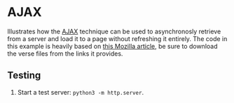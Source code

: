# AJAX
Illustrates how the [AJAX][ajax] technique can be used to asynchronosly retrieve from a server and load it to a page without refreshing it entirely.
The code in this example is heavily based on [this Mozilla article][article], be sure to download the verse files from the links it provides.


## Testing
1. Start a test server: `python3 -m http.server`.


[ajax]: https://en.wikipedia.org/wiki/Ajax_(programming)
[article]: https://developer.mozilla.org/en-US/docs/Learn/JavaScript/Client-side_web_APIs/Fetching_data
